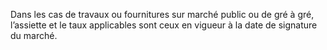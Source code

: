 Dans les cas de travaux ou fournitures sur marché public ou de gré à gré, l’assiette et le taux applicables sont ceux en vigueur à la date de signature du marché.